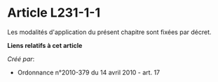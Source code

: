 # Article L231-1-1

Les modalités d'application du présent chapitre sont fixées par décret.

**Liens relatifs à cet article**

_Créé par_:

  - Ordonnance n°2010-379 du 14 avril 2010 - art. 17
